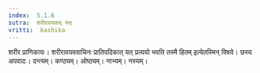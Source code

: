 ```yaml
---
index:  5.1.6
sutra:  शरीरावयवाद् यत्
vritti:  kashika 
---
```


शरीर प्राणिकायः। शरीरावयववाचिनः प्रातिपदिकात् यत् प्रत्ययो भवति तस्मै हितम् इत्येतस्मिन् विषये। छस्य अपवादः। दन्त्यम्। कण्ठ्यम्। ओष्ठ्यम्। नाभ्यम्। नस्यम्।

